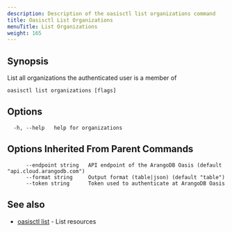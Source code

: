 ```yaml
---
description: Description of the oasisctl list organizations command
title: Oasisctl List Organizations
menuTitle: List Organizations
weight: 165
---
```

## Synopsis
List all organizations the authenticated user is a member of

```
oasisctl list organizations [flags]
```

## Options
```
  -h, --help   help for organizations
```

## Options Inherited From Parent Commands
```
      --endpoint string   API endpoint of the ArangoDB Oasis (default "api.cloud.arangodb.com")
      --format string     Output format (table|json) (default "table")
      --token string      Token used to authenticate at ArangoDB Oasis
```

## See also
* [oasisctl list](_index.md)	 - List resources

